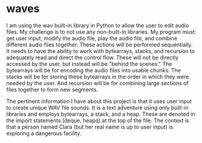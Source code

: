 # waves
I am using the wav built-in library in Python to allow the user to edit audio files. My challenge is to not use any non-built-in libraries. My program must: get user input, modify the audio file, play the audio file, and combine different audio files together. These actions will be performed sequentially. It needs to have the ability to work with bytearrays, stacks, and recursion to adequately read and direct the control flow. These will not be directly accessed by the user, but instead will be "behind the scenes." The bytearrays will be for encoding the audio files into usable chunks. The stacks will be for storing these bytearrays in the order in which they were needed by the user. And recursion will be for combining large sections of files together to form new segments.

The pertinent information I have about this project is that it uses user input to create unique WAV file sounds. It is a text adventure using only built-in libraries and employs bytearrays, a stack, and a heap. These are denoted in the import statements (deque, heapq) at the top of the file. The context is that a person named Clara (but her real name is up to user input) is exploring a dangerous facility.
